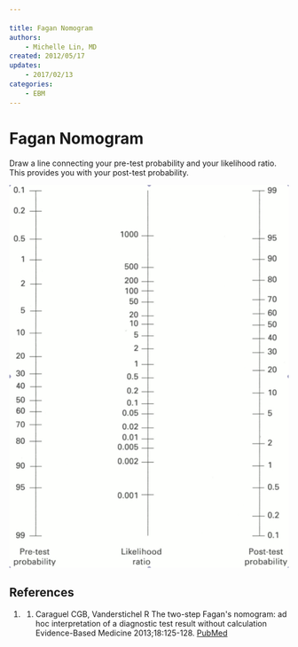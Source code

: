 ```yaml
---

title: Fagan Nomogram
authors:
    - Michelle Lin, MD
created: 2012/05/17
updates:
    - 2017/02/13
categories:
    - EBM
---
```


# Fagan Nomogram

Draw a line connecting your pre-test probability and your likelihood ratio. This provides you with your post-test probability.

![](image-1.png)

## References

1. 1. Caraguel CGB, Vanderstichel R The two-step Fagan's nomogram: ad hoc interpretation of a diagnostic test result without calculation Evidence-Based Medicine 2013;18:125-128. [PubMed](https://www.ncbi.nlm.nih.gov/pubmed/23468201)
